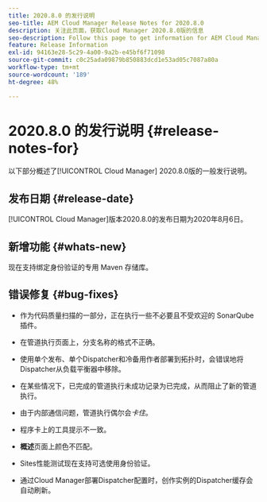```yaml
---
title: 2020.8.0 的发行说明
seo-title: AEM Cloud Manager Release Notes for 2020.8.0
description: 关注此页面，获取Cloud Manager 2020.8.0版的信息
seo-description: Follow this page to get information for AEM Cloud Manager Release 2020.8.0
feature: Release Information
exl-id: 94163e28-5c29-4a00-9a2b-e45bf6f71098
source-git-commit: c0c25ada09879b850883dcd1e53ad05c7087a80a
workflow-type: tm+mt
source-wordcount: '189'
ht-degree: 48%

---
```


# 2020.8.0 的发行说明 {#release-notes-for}

以下部分概述了[!UICONTROL Cloud Manager] 2020.8.0版的一般发行说明。

## 发布日期 {#release-date}

[!UICONTROL Cloud Manager]版本2020.8.0的发布日期为2020年8月6日。

## 新增功能 {#whats-new}

现在支持绑定身份验证的专用 Maven 存储库。

## 错误修复 {#bug-fixes}

* 作为代码质量扫描的一部分，正在执行一些不必要且不受欢迎的 SonarQube 插件。

* 在管道执行页面上，分支名称的格式不正确。

* 使用单个发布、单个Dispatcher和冷备用作者部署到拓扑时，会错误地将Dispatcher从负载平衡器中移除。

* 在某些情况下，已完成的管道执行未成功记录为已完成，从而阻止了新的管道执行。

* 由于内部通信问题，管道执行偶尔会&#x200B;*卡住*。

* 程序卡上的工具提示不一致。

* **概述**&#x200B;页面上颜色不匹配。

* Sites性能测试现在支持可选使用身份验证。

* 通过Cloud Manager部署Dispatcher配置时，创作实例的Dispatcher缓存会自动刷新。
